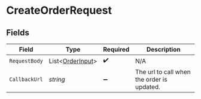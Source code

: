 # CreateOrderRequest


## Fields

| Field                                                     | Type                                                      | Required                                                  | Description                                               |
| --------------------------------------------------------- | --------------------------------------------------------- | --------------------------------------------------------- | --------------------------------------------------------- |
| `RequestBody`                                             | List<[OrderInput](../../Models/Components/OrderInput.md)> | :heavy_check_mark:                                        | N/A                                                       |
| `CallbackUrl`                                             | *string*                                                  | :heavy_minus_sign:                                        | The url to call when the order is updated.                |